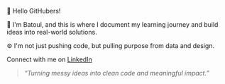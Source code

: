 👋 Hello GitHubers! 

👀 I'm Batoul, and this is where I document my learning journey and build ideas into real-world solutions.

⚙️ I'm not just pushing code, but pulling purpose from data and design.


 Connect with me on [LinkedIn](https://linkedin.com/in/batoul-hamieh)
 

> _“Turning messy ideas into clean code and meaningful impact.”_
